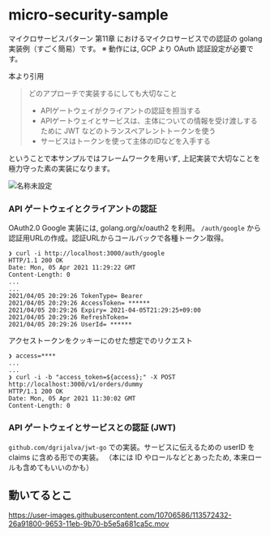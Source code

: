 # micro-security-sample

マイクロサービスパターン 第11章 におけるマイクロサービスでの認証の golang 実装例（すごく簡易）です。
※ 動作には, GCP より OAuth 認証設定が必要です。

本より引用

>どのアプローチで実装するにしても大切なこと
> - APIゲートウェイがクライアントの認証を担当する
> - APIゲートウェイとサービスは、主体についての情報を受け渡しするために JWT などのトランスペアレントトークンを使う
> - サービスはトークンを使って主体のIDなどを入手する

ということで本サンプルではフレームワークを用いず, 上記実装で大切なことを極力守った素の実装になります。

![名称未設定](https://user-images.githubusercontent.com/10706586/113572877-0037ac80-9654-11eb-9960-95cd8a0ab169.png)

### API ゲートウェイとクライアントの認証

OAuth2.0 Google 実装には, golang.org/x/oauth2 を利用。 `/auth/google` から認証用URLの作成。認証URLからコールバックで各種トークン取得。

```
❯ curl -i http://localhost:3000/auth/google
HTTP/1.1 200 OK
Date: Mon, 05 Apr 2021 11:29:22 GMT
Content-Length: 0
...
...
2021/04/05 20:29:26 TokenType= Bearer
2021/04/05 20:29:26 AccessToken= ******
2021/04/05 20:29:26 Expiry= 2021-04-05T21:29:25+09:00
2021/04/05 20:29:26 RefreshToken= 
2021/04/05 20:29:26 UserId= ******
```

アクセストークンをクッキーにのせた想定でのリクエスト

```
❯ access=****
...
...
❯ curl -i -b "access_token=${access};" -X POST http://localhost:3000/v1/orders/dummy
HTTP/1.1 200 OK
Date: Mon, 05 Apr 2021 11:30:02 GMT
Content-Length: 0
```

### API ゲートウェイとサービスとの認証 (JWT)

`github.com/dgrijalva/jwt-go` での実装。サービスに伝えるための userID を claims に含める形での実装。
（本には ID やロールなどとあったため, 本来ロールも含めてもいいのかも）

## 動いてるとこ

https://user-images.githubusercontent.com/10706586/113572432-26a91800-9653-11eb-9b70-b5e5a681ca5c.mov
